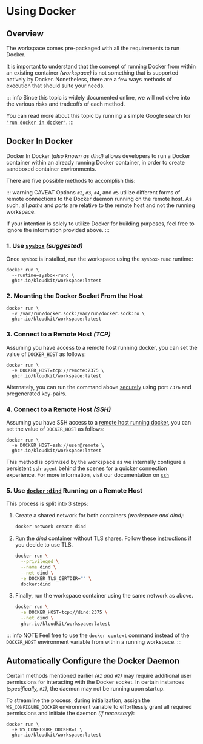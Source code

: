 # Using Docker

## Overview

The workspace comes pre-packaged with all the requirements to run Docker.

It is important to understand that the concept of running Docker from within an existing
container *(workspace)* is not something that is supported natively by Docker.
Nonetheless, there are a few ways methods of execution that should suite your needs.

::: info
Since this topic is widely documented online, we will not delve into the various risks and
tradeoffs of each method.

You can read more about this topic by running a simple Google search for
[`"run docker in docker"`](https://www.google.com/search?q=run+docker+in+docker).
:::

## Docker In Docker

Docker In Docker *(also known as dind)* allows developers to run a Docker container within
an already running Docker container, in order to create sandboxed container environments.

There are five possible methods to accomplish this:

::: warning CAVEAT
Options `#2`, `#3`, `#4`, and `#5` utilize different forms of remote connections to the
Docker daemon running on the remote host.
As such, all *paths* and *ports* are relative to the remote host and not the running
workspace.

If your intention is solely to utilize Docker for building purposes, feel free to ignore
the information provided above.
:::

### 1. Use [`sysbox`](https://github.com/nestybox/sysbox) ***(suggested)***

Once `sysbox` is installed, run the workspace using the `sysbox-runc` runtime:

```sh{2}
docker run \
  --runtime=sysbox-runc \
  ghcr.io/kloudkit/workspace:latest
```

### 2. Mounting the Docker Socket From the Host

```sh{2}
docker run \
  -v /var/run/docker.sock:/var/run/docker.sock:ro \
  ghcr.io/kloudkit/workspace:latest
```

### 3. Connect to a Remote Host *(TCP)*

Assuming you have access to a remote host running docker, you can set the value of
`DOCKER_HOST` as follows:

```sh{2}
docker run \
  -e DOCKER_HOST=tcp://remote:2375 \
  ghcr.io/kloudkit/workspace:latest
```

Alternately, you can run the command above [securely][protect-tls] using port `2376` and
pregenerated key-pairs.

### 4. Connect to a Remote Host *(SSH)*

Assuming you have SSH access to a [remote host running docker][protect-ssh], you can set
the value of `DOCKER_HOST` as follows:

```sh{2}
docker run \
  -e DOCKER_HOST=ssh://user@remote \
  ghcr.io/kloudkit/workspace:latest
```

This method is optimized by the workspace as we internally configure a persistent
`ssh-agent` behind the scenes for a quicker connection experience.
For more information, visit our documentation on [`ssh`](/tools/ssh)

### 5. Use [`docker:dind`][] Running on a Remote Host

This process is split into 3 steps:

1. Create a shared network for both containers *(workspace and dind)*:

    ```sh
    docker network create dind
    ```

2. Run the *dind* container without TLS shares. Follow these [instructions][protect-tls]
    if you decide to use TLS.

    ```sh
    docker run \
      --privileged \
      --name dind \
      --net dind \
      -e DOCKER_TLS_CERTDIR="" \
      docker:dind
    ```

3. Finally, run the workspace container using the same network as above.

    ```sh
    docker run \
      -e DOCKER_HOST=tcp://dind:2375 \
      --net dind \
      ghcr.io/kloudkit/workspace:latest
    ```

::: info NOTE
Feel free to use the `docker context` command instead of the `DOCKER_HOST` environment
variable from within a running workspace.
:::

## Automatically Configure the Docker Daemon

Certain methods mentioned earlier *(`#1` and `#2`)* may require additional user
permissions for interacting with the Docker socket.
In certain instances *(specifically, `#1`)*, the daemon may not be running upon startup.

To streamline the process, during initialization, assign the `WS_CONFIGURE_DOCKER`
environment variable to effortlessly grant all required permissions and initiate the
daemon *(if necessary)*:

```sh{2}
docker run \
  -e WS_CONFIGURE_DOCKER=1 \
  ghcr.io/kloudkit/workspace:latest
```

[`docker:dind`]: https://hub.docker.com/_/docker/tags?page=1&name=dind
[protect-tls]: https://docs.docker.com/engine/security/protect-access/#use-tls-https-to-protect-the-docker-daemon-socket
[protect-ssh]: https://docs.docker.com/engine/security/protect-access/#use-ssh-to-protect-the-docker-daemon-socket
